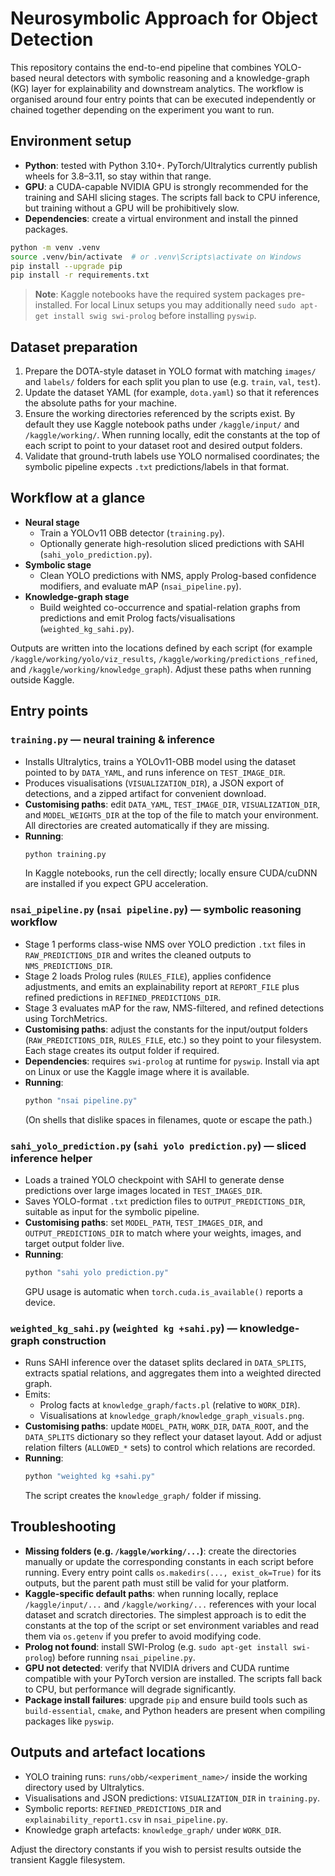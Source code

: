# Neurosymbolic Approach for Object Detection

This repository contains the end-to-end pipeline that combines YOLO-based neural detectors with symbolic reasoning and a knowledge-graph (KG) layer for explainability and downstream analytics.  The workflow is organised around four entry points that can be executed independently or chained together depending on the experiment you want to run.

## Environment setup
- **Python**: tested with Python 3.10+. PyTorch/Ultralytics currently publish wheels for 3.8–3.11, so stay within that range.
- **GPU**: a CUDA-capable NVIDIA GPU is strongly recommended for the training and SAHI slicing stages. The scripts fall back to CPU inference, but training without a GPU will be prohibitively slow.
- **Dependencies**: create a virtual environment and install the pinned packages.

```bash
python -m venv .venv
source .venv/bin/activate  # or .venv\Scripts\activate on Windows
pip install --upgrade pip
pip install -r requirements.txt
```

> **Note**: Kaggle notebooks have the required system packages pre-installed. For local Linux setups you may additionally need `sudo apt-get install swig swi-prolog` before installing `pyswip`.

## Dataset preparation
1. Prepare the DOTA-style dataset in YOLO format with matching `images/` and `labels/` folders for each split you plan to use (e.g. `train`, `val`, `test`).
2. Update the dataset YAML (for example, `dota.yaml`) so that it references the absolute paths for your machine.
3. Ensure the working directories referenced by the scripts exist. By default they use Kaggle notebook paths under `/kaggle/input/` and `/kaggle/working/`. When running locally, edit the constants at the top of each script to point to your dataset root and desired output folders.
4. Validate that ground-truth labels use YOLO normalised coordinates; the symbolic pipeline expects `.txt` predictions/labels in that format.

## Workflow at a glance
- **Neural stage**
  - Train a YOLOv11 OBB detector (`training.py`).
  - Optionally generate high-resolution sliced predictions with SAHI (`sahi_yolo_prediction.py`).
- **Symbolic stage**
  - Clean YOLO predictions with NMS, apply Prolog-based confidence modifiers, and evaluate mAP (`nsai_pipeline.py`).
- **Knowledge-graph stage**
  - Build weighted co-occurrence and spatial-relation graphs from predictions and emit Prolog facts/visualisations (`weighted_kg_sahi.py`).

Outputs are written into the locations defined by each script (for example `/kaggle/working/yolo/viz_results`, `/kaggle/working/predictions_refined`, and `/kaggle/working/knowledge_graph`). Adjust these paths when running outside Kaggle.

## Entry points

### `training.py` — neural training & inference
- Installs Ultralytics, trains a YOLOv11-OBB model using the dataset pointed to by `DATA_YAML`, and runs inference on `TEST_IMAGE_DIR`.
- Produces visualisations (`VISUALIZATION_DIR`), a JSON export of detections, and a zipped artifact for convenient download.
- **Customising paths**: edit `DATA_YAML`, `TEST_IMAGE_DIR`, `VISUALIZATION_DIR`, and `MODEL_WEIGHTS_DIR` at the top of the file to match your environment. All directories are created automatically if they are missing.
- **Running**:
  ```bash
  python training.py
  ```
  In Kaggle notebooks, run the cell directly; locally ensure CUDA/cuDNN are installed if you expect GPU acceleration.

### `nsai_pipeline.py` (`nsai pipeline.py`) — symbolic reasoning workflow
- Stage 1 performs class-wise NMS over YOLO prediction `.txt` files in `RAW_PREDICTIONS_DIR` and writes the cleaned outputs to `NMS_PREDICTIONS_DIR`.
- Stage 2 loads Prolog rules (`RULES_FILE`), applies confidence adjustments, and emits an explainability report at `REPORT_FILE` plus refined predictions in `REFINED_PREDICTIONS_DIR`.
- Stage 3 evaluates mAP for the raw, NMS-filtered, and refined detections using TorchMetrics.
- **Customising paths**: adjust the constants for the input/output folders (`RAW_PREDICTIONS_DIR`, `RULES_FILE`, etc.) so they point to your filesystem. Each stage creates its output folder if required.
- **Dependencies**: requires `swi-prolog` at runtime for `pyswip`. Install via apt on Linux or use the Kaggle image where it is available.
- **Running**:
  ```bash
  python "nsai pipeline.py"
  ```
  (On shells that dislike spaces in filenames, quote or escape the path.)

### `sahi_yolo_prediction.py` (`sahi yolo prediction.py`) — sliced inference helper
- Loads a trained YOLO checkpoint with SAHI to generate dense predictions over large images located in `TEST_IMAGES_DIR`.
- Saves YOLO-format `.txt` prediction files to `OUTPUT_PREDICTIONS_DIR`, suitable as input for the symbolic pipeline.
- **Customising paths**: set `MODEL_PATH`, `TEST_IMAGES_DIR`, and `OUTPUT_PREDICTIONS_DIR` to match where your weights, images, and target output folder live.
- **Running**:
  ```bash
  python "sahi yolo prediction.py"
  ```
  GPU usage is automatic when `torch.cuda.is_available()` reports a device.

### `weighted_kg_sahi.py` (`weighted kg +sahi.py`) — knowledge-graph construction
- Runs SAHI inference over the dataset splits declared in `DATA_SPLITS`, extracts spatial relations, and aggregates them into a weighted directed graph.
- Emits:
  - Prolog facts at `knowledge_graph/facts.pl` (relative to `WORK_DIR`).
  - Visualisations at `knowledge_graph/knowledge_graph_visuals.png`.
- **Customising paths**: update `MODEL_PATH`, `WORK_DIR`, `DATA_ROOT`, and the `DATA_SPLITS` dictionary so they reflect your dataset layout. Add or adjust relation filters (`ALLOWED_*` sets) to control which relations are recorded.
- **Running**:
  ```bash
  python "weighted kg +sahi.py"
  ```
  The script creates the `knowledge_graph/` folder if missing.

## Troubleshooting
- **Missing folders (e.g. `/kaggle/working/...`)**: create the directories manually or update the corresponding constants in each script before running. Every entry point calls `os.makedirs(..., exist_ok=True)` for its outputs, but the parent path must still be valid for your platform.
- **Kaggle-specific default paths**: when running locally, replace `/kaggle/input/...` and `/kaggle/working/...` references with your local dataset and scratch directories. The simplest approach is to edit the constants at the top of the script or set environment variables and read them via `os.getenv` if you prefer to avoid modifying code.
- **Prolog not found**: install SWI-Prolog (e.g. `sudo apt-get install swi-prolog`) before running `nsai_pipeline.py`.
- **GPU not detected**: verify that NVIDIA drivers and CUDA runtime compatible with your PyTorch version are installed. The scripts fall back to CPU, but performance will degrade significantly.
- **Package install failures**: upgrade `pip` and ensure build tools such as `build-essential`, `cmake`, and Python headers are present when compiling packages like `pyswip`.

## Outputs and artefact locations
- YOLO training runs: `runs/obb/<experiment_name>/` inside the working directory used by Ultralytics.
- Visualisations and JSON predictions: `VISUALIZATION_DIR` in `training.py`.
- Symbolic reports: `REFINED_PREDICTIONS_DIR` and `explainability_report1.csv` in `nsai_pipeline.py`.
- Knowledge graph artefacts: `knowledge_graph/` under `WORK_DIR`.

Adjust the directory constants if you wish to persist results outside the transient Kaggle filesystem.
